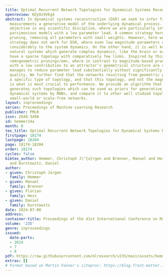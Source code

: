 ```yaml
---
title: Optimal Recurrent Network Topologies for Dynamical Systems Reconstruction
openreview: HZyOz9VEg4
abstract: In dynamical systems reconstruction (DSR) we seek to infer from time series
  measurements a generative model of the underlying dynamical process. This is a prime
  objective in any scientific discipline, where we are particularly interested in
  parsimonious models with a low parameter load. A common strategy here is parameter
  pruning, removing all parameters with small weights. However, here we find this
  strategy does not work for DSR, where even low magnitude parameters can contribute
  considerably to the system dynamics. On the other hand, it is well known that many
  natural systems which generate complex dynamics, like the brain or ecological networks,
  have a sparse topology with comparatively few links. Inspired by this, we show that
  <em>geometric pruning</em>, where in contrast to magnitude-based pruning weights
  with a low contribution to an attractor’s geometrical structure are removed, indeed
  manages to reduce parameter load substantially without significantly hampering DSR
  quality. We further find that the networks resulting from geometric pruning have
  a specific type of topology, and that this topology, and not the magnitude of weights,
  is what is most crucial to performance. We provide an algorithm that automatically
  generates such topologies which can be used as priors for generative modeling of
  dynamical systems by RNNs, and compare it to other well studied topologies like
  small-world or scale-free networks.
layout: inproceedings
series: Proceedings of Machine Learning Research
publisher: PMLR
issn: 2640-3498
id: hemmer24a
month: 0
tex_title: Optimal Recurrent Network Topologies for Dynamical Systems Reconstruction
firstpage: 18174
lastpage: 18204
page: 18174-18204
order: 18174
cycles: false
bibtex_author: Hemmer, Christoph J\"{u}rgen and Brenner, Manuel and Hess, Florian
  and Durstewitz, Daniel
author:
- given: Christoph Jürgen
  family: Hemmer
- given: Manuel
  family: Brenner
- given: Florian
  family: Hess
- given: Daniel
  family: Durstewitz
date: 2024-07-08
address:
container-title: Proceedings of the 41st International Conference on Machine Learning
volume: '235'
genre: inproceedings
issued:
  date-parts:
  - 2024
  - 7
  - 8
pdf: https://raw.githubusercontent.com/mlresearch/v235/main/assets/hemmer24a/hemmer24a.pdf
extras: []
# Format based on Martin Fenner's citeproc: https://blog.front-matter.io/posts/citeproc-yaml-for-bibliographies/
---
```

